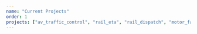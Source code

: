 ```yaml
---
name: "Current Projects"
order: 1
projects: ["av_traffic_control", "rail_eta", "rail_dispatch", "motor_fault"]
---
```

